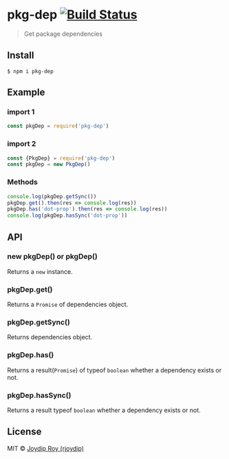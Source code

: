 # pkg-dep [![Build Status](https://travis-ci.org/rjoydip/pkg-dep.svg?branch=master)](https://travis-ci.org/rjoydip/pkg-dep)

> Get package dependencies

## Install

```
$ npm i pkg-dep
```

## Example

### import 1

```js
const pkgDep = require('pkg-dep')
```

### import 2

```js
const {PkgDep} = require('pkg-dep')
const pkgDep = new PkgDep()
```

### Methods

```js
console.log(pkgDep.getSync())
pkgDep.get().then(res => console.log(res))
pkgDep.has('dot-prop').then(res => console.log(res))
console.log(pkgDep.hasSync('dot-prop'))
```

## API

### new pkgDep() or pkgDep()

Returns a `new` instance.

### pkgDep.get()

Returns a `Promise` of dependencies object.

### pkgDep.getSync()

Returns dependencies object.

### pkgDep.has()

Returns a result(`Promise`) of typeof `boolean` whether a dependency exists or not.

### pkgDep.hasSync()

Returns a result typeof `boolean` whether a dependency exists or not.

## License

MIT © [Joydip Roy (rjoydip)](https://github.com/rjoydip/pkg-dep/blob/master/license.md)
